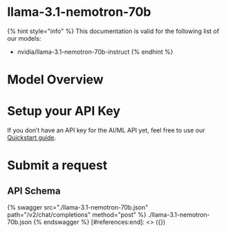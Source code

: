[#references:start]: <> ({ "template": "openapi" })
# llama-3.1-nemotron-70b

{% hint style="info" %}
This documentation is valid for the following list of our models:
* nvidia/llama-3.1-nemotron-70b-instruct
{% endhint %}

# Model Overview


# Setup your API Key
If you don’t have an API key for the AI/ML API yet, feel free to use our [Quickstart guide](https://docs.aimlapi.com/quickstart/setting-up).

# Submit a request
## API Schema
{% swagger src="./llama-3.1-nemotron-70b.json" path="/v2/chat/completions" method="post" %}
./llama-3.1-nemotron-70b.json
{% endswagger %}
[#references:end]: <> ({})